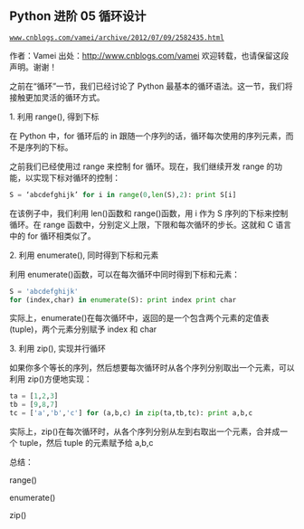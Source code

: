## Python 进阶 05 循环设计

[`www.cnblogs.com/vamei/archive/2012/07/09/2582435.html`](http://www.cnblogs.com/vamei/archive/2012/07/09/2582435.html)

作者：Vamei 出处：http://www.cnblogs.com/vamei 欢迎转载，也请保留这段声明。谢谢！

之前在“循环”一节，我们已经讨论了 Python 最基本的循环语法。这一节，我们将接触更加灵活的循环方式。

1\. 利用 range(), 得到下标

在 Python 中，for 循环后的 in 跟随一个序列的话，循环每次使用的序列元素，而不是序列的下标。

之前我们已经使用过 range 来控制 for 循环。现在，我们继续开发 range 的功能，以实现下标对循环的控制：

```py
S = ‘abcdefghijk’ for i in range(0,len(S),2): print S[i]

```

在该例子中，我们利用 len()函数和 range()函数，用 i 作为 S 序列的下标来控制循环。在 range 函数中，分别定义上限，下限和每次循环的步长。这就和 C 语言中的 for 循环相类似了。

2\. 利用 enumerate(), 同时得到下标和元素

利用 enumerate()函数，可以在每次循环中同时得到下标和元素：

```py
S = 'abcdefghijk'
for (index,char) in enumerate(S): print index print char

```

实际上，enumerate()在每次循环中，返回的是一个包含两个元素的定值表(tuple)，两个元素分别赋予 index 和 char

3\. 利用 zip(), 实现并行循环

如果你多个等长的序列，然后想要每次循环时从各个序列分别取出一个元素，可以利用 zip()方便地实现：

```py
ta = [1,2,3]
tb = [9,8,7]
tc = ['a','b','c'] for (a,b,c) in zip(ta,tb,tc): print a,b,c

```

实际上，zip()在每次循环时，从各个序列分别从左到右取出一个元素，合并成一个 tuple，然后 tuple 的元素赋予给 a,b,c

总结：

range()

enumerate()

zip()
